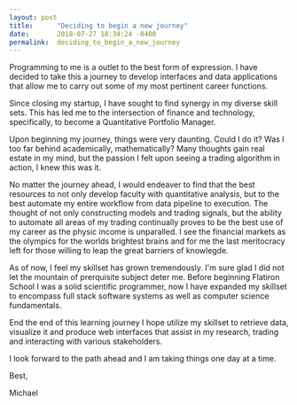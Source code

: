 ```yaml
---
layout: post
title:      "Deciding to begin a new journey"
date:       2018-07-27 18:34:24 -0400
permalink:  deciding_to_begin_a_new_journey
---
```



Programming to me is a outlet to the best form of expression. I have decided to take this a journey to develop interfaces and data applications that allow me to carry out some of my most pertinent career functions.

Since closing my startup, I have sought to find synergy in my diverse skill sets. This has led me to the intersection of finance and technology, specifically, to become a Quantitative Portfolio Manager. 

Upon beginning my journey, things were very daunting. Could I do it? Was I too far behind academically, mathematically? Many thoughts gain real estate in my mind, but the passion I felt upon seeing a trading algorithm in action, I knew this was it.

No matter the journey ahead, I would endeaver  to find that the  best resources to not only develop faculty with quantitative analysis, but  to the best automate my entire workflow from data pipeline to execution. The thought of not only constructing models and trading signals, but the ability to automate all areas of my trading  continually proves to be the best use of my career as the physic income is unparalled. I see the financial markets as the olympics for the worlds brightest brains and for me the last meritocracy left for those willing to leap the great barriers of knowlegde.

As of now, I feel my skillset has grown tremendously.  I'm sure glad I did not let the mountain of prerquisite subject deter me. Before beginning Flatiron School I was a solid scientific programmer, now I have expanded my skillset to encompass full stack software systems as well as computer science fundamentals.

End the end of this learning journey I hope utilize my skillset to retrieve data, visualize it and produce web interfaces that assist in my research, trading and interacting with various stakeholders.

I look forward to the path ahead and I am taking things one day at a time.

Best,

Michael


